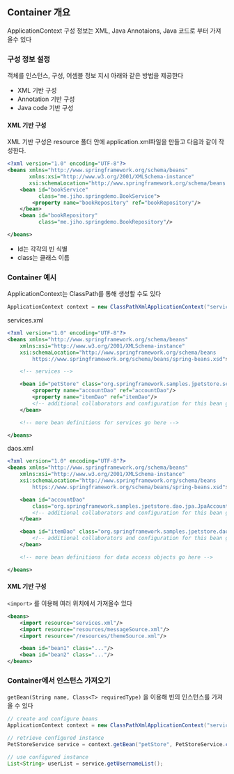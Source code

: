 ## Container 개요

ApplicationContext 구성 정보는 XML, Java Annotaions, Java 코드로 부터 가져올수 있다

### 구성 정보 설정

객체를 인스턴스, 구성, 어셈블 정보 지시 아래와 같은 방법을 제공한다

- XML 기반 구성
- Annotation 기반 구성
- Java code 기반 구성

#### XML 기반 구성

XML 기반 구성은 resource 폴더 안에 application.xml파일을 만들고 다음과 같이 작성한다.

```xml
<?xml version="1.0" encoding="UTF-8"?>
<beans xmlns="http://www.springframework.org/schema/beans"
       xmlns:xsi="http://www.w3.org/2001/XMLSchema-instance"
       xsi:schemaLocation="http://www.springframework.org/schema/beans http://www.springframework.org/schema/beans/spring-beans.xsd">
    <bean id="bookService"
          class="me.jiho.springdemo.BookService">
        <property name="bookRepository" ref="bookRepository"/>
    </bean>
    <bean id="bookRepository"
          class="me.jiho.springdemo.BookRepository"/>

</beans>
```

- Id는 각각의 빈 식별
- class는 클래스 이름

### Container 예시

ApplicationContext는 ClassPath를 통해 생성할 수도 있다

```java
ApplicationContext context = new ClassPathXmlApplicationContext("services.xml", "daos.xml");
```

services.xml

```xml
<?xml version="1.0" encoding="UTF-8"?>
<beans xmlns="http://www.springframework.org/schema/beans"
    xmlns:xsi="http://www.w3.org/2001/XMLSchema-instance"
    xsi:schemaLocation="http://www.springframework.org/schema/beans
        https://www.springframework.org/schema/beans/spring-beans.xsd">

    <!-- services -->

    <bean id="petStore" class="org.springframework.samples.jpetstore.services.PetStoreServiceImpl">
        <property name="accountDao" ref="accountDao"/>
        <property name="itemDao" ref="itemDao"/>
        <!-- additional collaborators and configuration for this bean go here -->
    </bean>

    <!-- more bean definitions for services go here -->

</beans>
```

daos.xml

```xml
<?xml version="1.0" encoding="UTF-8"?>
<beans xmlns="http://www.springframework.org/schema/beans"
    xmlns:xsi="http://www.w3.org/2001/XMLSchema-instance"
    xsi:schemaLocation="http://www.springframework.org/schema/beans
        https://www.springframework.org/schema/beans/spring-beans.xsd">

    <bean id="accountDao"
        class="org.springframework.samples.jpetstore.dao.jpa.JpaAccountDao">
        <!-- additional collaborators and configuration for this bean go here -->
    </bean>

    <bean id="itemDao" class="org.springframework.samples.jpetstore.dao.jpa.JpaItemDao">
        <!-- additional collaborators and configuration for this bean go here -->
    </bean>

    <!-- more bean definitions for data access objects go here -->

</beans>
```

#### XML 기반 구성

`<import>` 를 이용해 여러 위치에서 가져올수 있다

```xml
<beans>
    <import resource="services.xml"/>
    <import resource="resources/messageSource.xml"/>
    <import resource="/resources/themeSource.xml"/>

    <bean id="bean1" class="..."/>
    <bean id="bean2" class="..."/>
</beans>
```

### Container에서 인스턴스 가져오기

`getBean(String name, Class<T> requiredType)` 을 이용해 빈의 인스턴스를 가져 올 수 있다

```java
// create and configure beans
ApplicationContext context = new ClassPathXmlApplicationContext("services.xml", "daos.xml");

// retrieve configured instance
PetStoreService service = context.getBean("petStore", PetStoreService.class);

// use configured instance
List<String> userList = service.getUsernameList();
```

